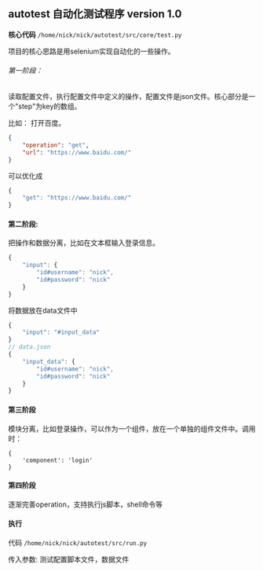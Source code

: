 ## autotest 自动化测试程序 version 1.0

**核心代码** `/home/nick/nick/autotest/src/core/test.py`

项目的核心思路是用selenium实现自动化的一些操作。

###### 第一阶段：

读取配置文件，执行配置文件中定义的操作，配置文件是json文件。核心部分是一个"step"为key的数组。

比如： 打开百度。
```json
{
    "operation": "get",
    "url": "https://www.baidu.com/"
}
```

可以优化成
```js
{
    "get": "https://www.baidu.com/"
}
```

#### 第二阶段:

把操作和数据分离，比如在文本框输入登录信息。
```js
{
    "input": {
        "id#username": "nick",
        "id#password": "nick"
    }
}
```
将数据放在data文件中

```js
{
    "input": "#input_data"
}
// data.json
{
    "input_data": {
        "id#username": "nick",
        "id#password": "nick"
    }
}
```

#### 第三阶段
模块分离，比如登录操作，可以作为一个组件，放在一个单独的组件文件中。调用时：
```
{
    'component': 'login'
}
```

#### 第四阶段
逐渐完善operation，支持执行js脚本，shell命令等

#### 执行

代码 `/home/nick/nick/autotest/src/run.py`

传入参数: 测试配置脚本文件，数据文件

